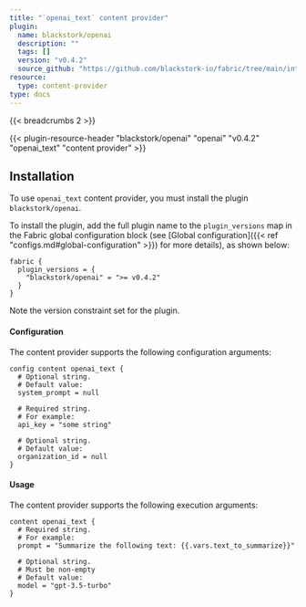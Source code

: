 ```yaml
---
title: "`openai_text` content provider"
plugin:
  name: blackstork/openai
  description: ""
  tags: []
  version: "v0.4.2"
  source_github: "https://github.com/blackstork-io/fabric/tree/main/internal/openai/"
resource:
  type: content-provider
type: docs
---
```


{{< breadcrumbs 2 >}}

{{< plugin-resource-header "blackstork/openai" "openai" "v0.4.2" "openai_text" "content provider" >}}

## Installation

To use `openai_text` content provider, you must install the plugin `blackstork/openai`.

To install the plugin, add the full plugin name to the `plugin_versions` map in the Fabric global configuration block (see [Global configuration]({{< ref "configs.md#global-configuration" >}}) for more details), as shown below:

```hcl
fabric {
  plugin_versions = {
    "blackstork/openai" = ">= v0.4.2"
  }
}
```

Note the version constraint set for the plugin.


#### Configuration

The content provider supports the following configuration arguments:

```hcl
config content openai_text {
  # Optional string.
  # Default value:
  system_prompt = null

  # Required string.
  # For example:
  api_key = "some string"

  # Optional string.
  # Default value:
  organization_id = null
}
```

#### Usage

The content provider supports the following execution arguments:

```hcl
content openai_text {
  # Required string.
  # For example:
  prompt = "Summarize the following text: {{.vars.text_to_summarize}}"

  # Optional string.
  # Must be non-empty
  # Default value:
  model = "gpt-3.5-turbo"
}
```

